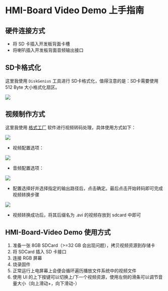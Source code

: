 # HMI-Board Video Demo 上手指南

## 硬件连接方式

* 将 SD 卡插入开发板背面卡槽
* 将喇叭插入开发板背面音频输出接口

## SD卡格式化

这里我使用 `DiskGenius` 工具进行 SD卡格式化，值得注意的是：SD卡需要使用 512 Byte 大小格式化扇区。

![](docs/picture/8.png)

## 视频制作方式

这里我使用 [格式工厂](http://down.pcgeshi.com/FormatFactory_setup.exe) 软件进行视频转码处理，具体使用方式如下：

![](docs/picture/3.png)

* 视频配置选项：

![](docs/picture/4.png)

* 音频配置选项：

![](docs/picture/5.png)

* 配置选择好并选择指定的输出路径后，点击确定。最后点击开始转码即可完成视频转换步骤

![](docs/picture/6.png)

* 视频转换成功后，将其后缀名为 .avi 的视频存放到 sdcard 中即可

## HMI-Board-Video Demo 使用方式

1. 准备一张 8GB SDCard（>=32 GB 会出现问题），拷贝视频资源到存储卡
2. 将 SDCard 插入 SD 卡接口
3. 连接 RGB 屏幕
4. 烧录固件
5. 正常运行上电屏幕上会便会循环遍历播放文件系统中的视频文件
6. 使用 UI 的上下按键可以切换上/下一个视频资源，使用左侧的滑条可以调节音量大小（向上滑动+，向下滑动-）
